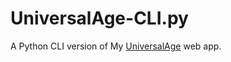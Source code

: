 # UniversalAge-CLI.py
A Python CLI version of My [UniversalAge](https://github.com/whybe7/UniversalAge) web app. 
